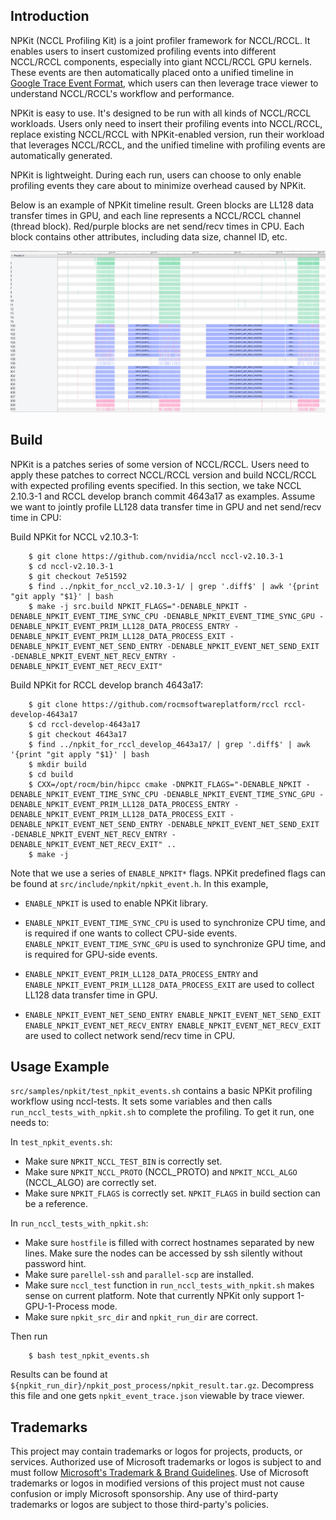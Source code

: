 ## Introduction

NPKit (NCCL Profiling Kit) is a joint profiler framework for NCCL/RCCL. It enables users to insert customized profiling events into different NCCL/RCCL components, especially into giant NCCL/RCCL GPU kernels. These events are then automatically placed onto a unified timeline in [Google Trace Event Format](https://docs.google.com/document/d/1CvAClvFfyA5R-PhYUmn5OOQtYMH4h6I0nSsKchNAySU/preview), which users can then leverage trace viewer to understand NCCL/RCCL's workflow and performance.

NPKit is easy to use. It's designed to be run with all kinds of NCCL/RCCL workloads. Users only need to insert their profiling events into NCCL/RCCL, replace existing NCCL/RCCL with NPKit-enabled version, run their workload that leverages NCCL/RCCL, and the unified timeline with profiling events are automatically generated.

NPKit is lightweight. During each run, users can choose to only enable profiling events they care about to minimize overhead caused by NPKit.

Below is an example of NPKit timeline result. Green blocks are LL128 data transfer times in GPU, and each line represents a NCCL/RCCL channel (thread block). Red/purple blocks are net send/recv times in CPU. Each block contains other attributes, including data size, channel ID, etc.

![NPKit Result Example](./npkit_result_example.png)

## Build

NPKit is a patches series of some version of NCCL/RCCL. Users need to apply these patches to correct NCCL/RCCL version and build NCCL/RCCL with expected profiling events specified. In this section, we take NCCL 2.10.3-1 and RCCL develop branch commit 4643a17 as examples. Assume we want to jointly profile LL128 data transfer time in GPU and net send/recv time in CPU:

Build NPKit for NCCL v2.10.3-1:

        $ git clone https://github.com/nvidia/nccl nccl-v2.10.3-1
        $ cd nccl-v2.10.3-1
        $ git checkout 7e51592
        $ find ../npkit_for_nccl_v2.10.3-1/ | grep '.diff$' | awk '{print "git apply "$1}' | bash
        $ make -j src.build NPKIT_FLAGS="-DENABLE_NPKIT -DENABLE_NPKIT_EVENT_TIME_SYNC_CPU -DENABLE_NPKIT_EVENT_TIME_SYNC_GPU -DENABLE_NPKIT_EVENT_PRIM_LL128_DATA_PROCESS_ENTRY -DENABLE_NPKIT_EVENT_PRIM_LL128_DATA_PROCESS_EXIT -DENABLE_NPKIT_EVENT_NET_SEND_ENTRY -DENABLE_NPKIT_EVENT_NET_SEND_EXIT -DENABLE_NPKIT_EVENT_NET_RECV_ENTRY -DENABLE_NPKIT_EVENT_NET_RECV_EXIT"

Build NPKit for RCCL develop branch 4643a17:

        $ git clone https://github.com/rocmsoftwareplatform/rccl rccl-develop-4643a17
        $ cd rccl-develop-4643a17
        $ git checkout 4643a17
        $ find ../npkit_for_rccl_develop_4643a17/ | grep '.diff$' | awk '{print "git apply "$1}' | bash
        $ mkdir build
        $ cd build
        $ CXX=/opt/rocm/bin/hipcc cmake -DNPKIT_FLAGS="-DENABLE_NPKIT -DENABLE_NPKIT_EVENT_TIME_SYNC_CPU -DENABLE_NPKIT_EVENT_TIME_SYNC_GPU -DENABLE_NPKIT_EVENT_PRIM_LL128_DATA_PROCESS_ENTRY -DENABLE_NPKIT_EVENT_PRIM_LL128_DATA_PROCESS_EXIT -DENABLE_NPKIT_EVENT_NET_SEND_ENTRY -DENABLE_NPKIT_EVENT_NET_SEND_EXIT -DENABLE_NPKIT_EVENT_NET_RECV_ENTRY -DENABLE_NPKIT_EVENT_NET_RECV_EXIT" ..
        $ make -j

Note that we use a series of `ENABLE_NPKIT*` flags. NPKit predefined flags can be found at `src/include/npkit/npkit_event.h`. In this example,

* `ENABLE_NPKIT` is used to enable NPKit library.

* `ENABLE_NPKIT_EVENT_TIME_SYNC_CPU` is used to synchronize CPU time, and is required if one wants to collect CPU-side events. `ENABLE_NPKIT_EVENT_TIME_SYNC_GPU` is used to synchronize GPU time, and is required for GPU-side events.

* `ENABLE_NPKIT_EVENT_PRIM_LL128_DATA_PROCESS_ENTRY` and `ENABLE_NPKIT_EVENT_PRIM_LL128_DATA_PROCESS_EXIT` are used to collect LL128 data transfer time in GPU.

* `ENABLE_NPKIT_EVENT_NET_SEND_ENTRY ENABLE_NPKIT_EVENT_NET_SEND_EXIT ENABLE_NPKIT_EVENT_NET_RECV_ENTRY ENABLE_NPKIT_EVENT_NET_RECV_EXIT` are used to collect network send/recv time in CPU.

## Usage Example

`src/samples/npkit/test_npkit_events.sh` contains a basic NPKit profiling workflow using nccl-tests. It sets some variables and then calls `run_nccl_tests_with_npkit.sh` to complete the profiling. To get it run, one needs to:

In `test_npkit_events.sh`:
* Make sure `NPKIT_NCCL_TEST_BIN` is correctly set.
* Make sure `NPKIT_NCCL_PROTO` (NCCL_PROTO) and `NPKIT_NCCL_ALGO` (NCCL_ALGO) are correctly set.
* Make sure `NPKIT_FLAGS` is correctly set. `NPKIT_FLAGS` in build section can be a reference.

In `run_nccl_tests_with_npkit.sh`:
* Make sure `hostfile` is filled with correct hostnames separated by new lines. Make sure the nodes can be accessed by ssh silently without password hint.
* Make sure `parellel-ssh` and `parallel-scp` are installed.
* Make sure `nccl_test` function in `run_nccl_tests_with_npkit.sh` makes sense on current platform. Note that currently NPKit only support 1-GPU-1-Process mode.
* Make sure `npkit_src_dir` and `npkit_run_dir` are correct.

Then run

        $ bash test_npkit_events.sh

Results can be found at `${npkit_run_dir}/npkit_post_process/npkit_result.tar.gz`. Decompress this file and one gets `npkit_event_trace.json` viewable by trace viewer.

## Trademarks

This project may contain trademarks or logos for projects, products, or services.
Authorized use of Microsoft trademarks or logos is subject to and must follow [Microsoft's Trademark & Brand Guidelines](https://www.microsoft.com/en-us/legal/intellectualproperty/trademarks/usage/general).
Use of Microsoft trademarks or logos in modified versions of this project must not cause confusion or imply Microsoft sponsorship.
Any use of third-party trademarks or logos are subject to those third-party's policies.
